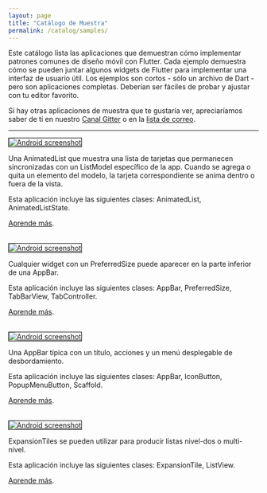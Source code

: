 ```yaml
---
layout: page
title: "Catálogo de Muestra"
permalink: /catalog/samples/
---
```


Este catálogo lista las aplicaciones que demuestran cómo implementar patrones comunes de diseño móvil con Flutter. Cada ejemplo demuestra cómo se pueden juntar algunos widgets de Flutter para implementar una interfaz de usuario útil. Los ejemplos son cortos - sólo un archivo de Dart - pero son aplicaciones completas. Deberían ser fáciles de probar y ajustar con tu editor favorito.

Si hay otras aplicaciones de muestra que te gustaría ver, apreciaríamos saber de tí en nuestro [Canal Gitter](https://gitter.im/flutter/flutter) o en la [lista de correo](https://groups.google.com/d/forum/flutter-dev).

---

<div class="container-fluid">
  <div class="row" style="margin-bottom: 32px">
    <a href="/catalog/samples/animated-list/">
      <div class="col-md-3">
        <img style="border:1px solid #000000" src="https://storage.googleapis.com/flutter-catalog/cb4a54db8fb3726bf4293b9cc5cb12ce16883803/animated_list_small.png" alt="Android screenshot" class="img-responsive">
      </div>
   </a>
    <div class="col-md-9">
      <p>
        Una AnimatedList que muestra una lista de tarjetas que permanecen sincronizadas con un ListModel específico de la app. Cuando se agrega o quita un elemento del modelo, la tarjeta correspondiente se anima dentro o fuera de la vista.
      </p>
      <p>
        Esta aplicación incluye las siguientes clases: AnimatedList, AnimatedListState.
      </p>
      <p>
        <a href="/catalog/samples/animated-list/">Aprende más</a>.
      </p>
    </div>
  </div>

  <div class="row" style="margin-bottom: 32px">
    <a href="/catalog/samples/app-bar-bottom/">
      <div class="col-md-3">
        <img style="border:1px solid #000000" src="https://storage.googleapis.com/flutter-catalog/cb4a54db8fb3726bf4293b9cc5cb12ce16883803/app_bar_bottom_small.png" alt="Android screenshot" class="img-responsive">
      </div>
   </a>
    <div class="col-md-9">
      <p>
        Cualquier widget con un PreferredSize puede aparecer en la parte inferior de una AppBar.
      </p>
      <p>
        Esta aplicación incluye las siguientes clases: AppBar, PreferredSize, TabBarView, TabController.
      </p>
      <p>
        <a href="/catalog/samples/app-bar-bottom/">Aprende más</a>.
      </p>
    </div>
  </div>

  <div class="row" style="margin-bottom: 32px">
    <a href="/catalog/samples/basic-app-bar/">
      <div class="col-md-3">
        <img style="border:1px solid #000000" src="https://storage.googleapis.com/flutter-catalog/cb4a54db8fb3726bf4293b9cc5cb12ce16883803/basic_app_bar_small.png" alt="Android screenshot" class="img-responsive">
      </div>
   </a>
    <div class="col-md-9">
      <p>
        Una AppBar típica con un título, acciones y un menú desplegable de desbordamiento.
      </p>
      <p>
        Esta aplicación incluye las siguientes clases: AppBar, IconButton, PopupMenuButton, Scaffold.
      </p>
      <p>
        <a href="/catalog/samples/basic-app-bar/">Aprende más</a>.
      </p>
    </div>
  </div>

  <div class="row" style="margin-bottom: 32px">
    <a href="/catalog/samples/expansion-tile-sample/">
      <div class="col-md-3">
        <img style="border:1px solid #000000" src="https://storage.googleapis.com/flutter-catalog/cb4a54db8fb3726bf4293b9cc5cb12ce16883803/expansion_tile_sample_small.png" alt="Android screenshot" class="img-responsive">
      </div>
   </a>
    <div class="col-md-9">
      <p>
        ExpansionTiles se pueden utilizar para producir listas nivel-dos o multi-nivel.
      </p>
      <p>
        Esta aplicación incluye las siguientes clases: ExpansionTile, ListView.
      </p>
      <p>
        <a href="/catalog/samples/expansion-tile-sample/">Aprende más</a>.
      </p>
    </div>
  </div>
</div>